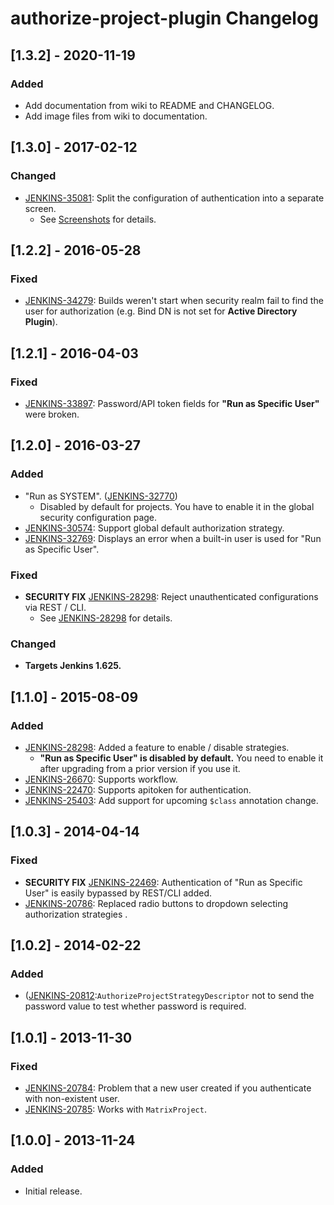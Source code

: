 # authorize-project-plugin Changelog

## [1.3.2] - 2020-11-19

### Added
* Add documentation from wiki to README and CHANGELOG.
* Add image files from wiki to documentation.

## [1.3.0] - 2017-02-12

### Changed
* [JENKINS-35081](https://issues.jenkins-ci.org/browse/JENKINS-35081): Split the configuration of 
authentication into a separate screen.
  * See [Screenshots](https://wiki.jenkins.io/display/JENKINS/Authorize+Project+plugin#AuthorizeProjectplugin-Screenshots)
  for details.

## [1.2.2] - 2016-05-28

### Fixed
* [JENKINS-34279](https://issues.jenkins-ci.org/browse/JENKINS-34279): Builds weren't start when security 
realm fail to find the user for authorization (e.g. Bind DN is not set for **Active Directory Plugin**).

## [1.2.1] - 2016-04-03

### Fixed
* [JENKINS-33897](https://issues.jenkins-ci.org/browse/JENKINS-3389): Password/API token fields for
**"Run as Specific User"** were broken.

## [1.2.0] - 2016-03-27

### Added
* "Run as SYSTEM". ([JENKINS-32770](https://issues.jenkins-ci.org/browse/JENKINS-32770))
  * Disabled by default for projects. You have to enable it in the
  global security configuration page.
* [JENKINS-30574](https://issues.jenkins-ci.org/browse/JENKINS-30574): Support global default authorization
strategy.
* [JENKINS-32769](https://issues.jenkins-ci.org/browse/JENKINS-32769): Displays an error when a 
built-in user is used for "Run as Specific User".

### Fixed
* **SECURITY FIX** [JENKINS-28298](https://issues.jenkins-ci.org/browse/JENKINS-28298): Reject 
unauthenticated configurations via REST / CLI.
  * See [JENKINS-28298](https://wiki.jenkins.io/display/JENKINS/JENKINS-28298) for details.

### Changed
* **Targets Jenkins 1.625.**


## [1.1.0] - 2015-08-09

### Added
* [JENKINS-28298](https://issues.jenkins-ci.org/browse/JENKINS-28298): Added a feature to enable / disable strategies.
  * **"Run as Specific User" is disabled by default.** You need to   enable it after upgrading from a prior version if you use it.
* [JENKINS-26670](https://issues.jenkins-ci.org/browse/JENKINS-26670): Supports workflow.
* [JENKINS-22470](https://issues.jenkins-ci.org/browse/JENKINS-22470): Supports apitoken for authentication. 
* [JENKINS-25403](https://issues.jenkins-ci.org/browse/JENKINS-25403): Add support for upcoming `$class` annotation change.

## [1.0.3] - 2014-04-14

### Fixed
* **SECURITY FIX** [JENKINS-22469](https://issues.jenkins-ci.org/browse/JENKINS-22469): Authentication
of "Run as Specific User" is easily bypassed by REST/CLI added. 
* [JENKINS-20786](https://issues.jenkins-ci.org/browse/JENKINS-20786): Replaced radio buttons to dropdown 
selecting authorization strategies .

## [1.0.2] - 2014-02-22

### Added
* ([JENKINS-20812](https://issues.jenkins-ci.org/browse/JENKINS-20812):`AuthorizeProjectStrategyDescriptor` 
not to send the password value to test whether password is required.

## [1.0.1] - 2013-11-30

### Fixed
* [JENKINS-20784](https://issues.jenkins-ci.org/browse/JENKINS-20784): Problem that a new user created
if you authenticate with non-existent user.
* [JENKINS-20785](https://issues.jenkins-ci.org/browse/JENKINS-20785): Works with `MatrixProject`.

## [1.0.0] - 2013-11-24

### Added
* Initial release.
